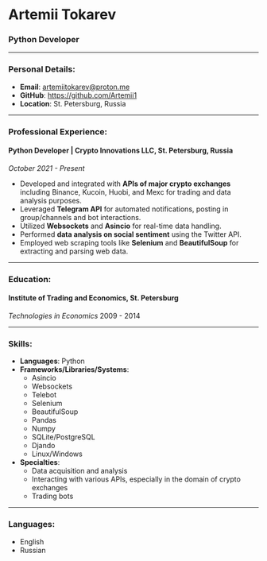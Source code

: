 # Artemii Tokarev
### Python Developer

---

### Personal Details:

- **Email**: artemiitokarev@proton.me
- **GitHub**: https://github.com/Artemii1 
- **Location**: St. Petersburg, Russia

---

### Professional Experience:

#### Python Developer | Crypto Innovations LLC, St. Petersburg, Russia
*October 2021 - Present*

- Developed and integrated with **APIs of major crypto exchanges** including Binance, Kucoin, Huobi, and Mexc for trading and data analysis purposes.
- Leveraged **Telegram API** for automated notifications, posting in group/channels and bot interactions.
- Utilized **Websockets** and **Asincio** for real-time data handling.
- Performed **data analysis on social sentiment** using the Twitter API.
- Employed web scraping tools like **Selenium** and **BeautifulSoup** for extracting and parsing web data.

---

### Education:

#### Institute of Trading and Economics, St. Petersburg
*Technologies in Economics*
2009 - 2014

---

### Skills:

- **Languages**: Python
- **Frameworks/Libraries/Systems**: 
  - Asincio
  - Websockets
  - Telebot
  - Selenium
  - BeautifulSoup
  - Pandas
  - Numpy
  - SQLite/PostgreSQL
  - Djando
  - Linux/Windows
- **Specialties**:
  - Data acquisition and analysis
  - Interacting with various APIs, especially in the domain of crypto exchanges
  - Trading bots
  
---

### Languages:

- English
- Russian


